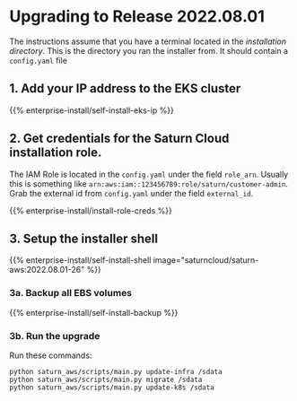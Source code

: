 # Upgrading to Release 2022.08.01

The instructions assume that you have a terminal located in the *installation directory*. This is the directory you ran the installer from. It should contain a `config.yaml` file

## 1. Add your IP address to the EKS cluster

{{% enterprise-install/self-install-eks-ip %}}

## 2. Get credentials for the Saturn Cloud installation role.

The IAM Role is located in the `config.yaml` under the field `role_arn`. Usually this is something like `arn:aws:iam::123456789:role/saturn/customer-admin`. Grab the external id from `config.yaml` under the field `external_id`.

{{% enterprise-install/install-role-creds %}}

## 3. Setup the installer shell

{{% enterprise-install/self-install-shell image="saturncloud/saturn-aws:2022.08.01-26" %}}

### 3a. Backup all EBS volumes

{{% enterprise-install/self-install-backup %}}

### 3b. Run the upgrade

Run these commands:
```
python saturn_aws/scripts/main.py update-infra /sdata
python saturn_aws/scripts/main.py migrate /sdata
python saturn_aws/scripts/main.py update-k8s /sdata
```
